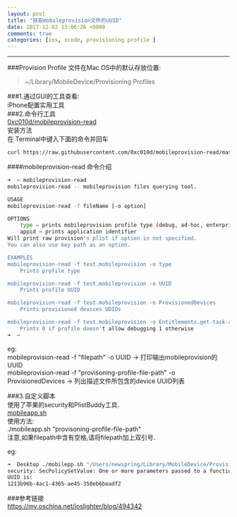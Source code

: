 ```yaml
---
layout: post
title: "获取mobileprovision文件的UUID"
date: 2017-12-02 13:06:26 +0800
comments: true
categories: [ios, xcode, provisioning profile ]
---  
```

-----------

###Provision Profile 文件在Mac OS中的默认存放位置:  
>~/Library/MobileDevice/Provisioning Profiles  


###1.通过GUI的工具查看:  
iPhone配置实用工具  
###2.命令行工具  
[0xc010d/mobileprovision-read](https://github.com/0xc010d/mobileprovision-read)  
安装方法  
在 Terminal中键入下面的命令并回车  

``` bash Terminal
curl https://raw.githubusercontent.com/0xc010d/mobileprovision-read/master/main.m | clang -framework Foundation -framework Security -o /usr/local/bin/mobileprovision-read -x objective-c -
```   
####mobileprovision-read 命令介绍  
``` bash Terminal  
➜  ~ mobileprovision-read 
mobileprovision-read -- mobileprovision files querying tool.

USAGE
mobileprovision-read -f fileName [-o option]

OPTIONS
    type – prints mobileprovision profile type (debug, ad-hoc, enterprise, appstore)
    appid – prints application identifier
Will print raw provision's plist if option is not specified.
You can also use key path as an option.

EXAMPLES
mobileprovision-read -f test.mobileprovision -o type
    Prints profile type

mobileprovision-read -f test.mobileprovision -o UUID
    Prints profile UUID

mobileprovision-read -f test.mobileprovision -o ProvisionedDevices
    Prints provisioned devices UDIDs

mobileprovision-read -f test.mobileprovision -o Entitlements.get-task-allow
    Prints 0 if profile doesn't allow debugging 1 otherwise
➜  ~ 
```  
eg:  
mobileprovision-read -f "filepath" -o UUID  -> 打印输出mobileprovision的UUID  
mobileprovision-read -f "provisoning-profile-file-path" -o ProvisionedDevices  -> 列出描述文件所包含的device UUID列表  
  

###3.自定义脚本  
使用了苹果的security和PlistBuddy工具.  
[mobileapp.sh](https://github.com/douxinchun/MyBackupForMacOSX/blob/master/shell/mobilapp.sh)  
使用方法:  
./mobileapp.sh "provisoning-profile-file-path"  
注意,如果filepath中含有空格,请将filepath加上双引号.  



eg:  
``` bash Terminal
➜  Desktop ./mobilepp.sh "/Users/newspring/Library/MobileDevice/Provisioning Profiles/1213b96b-4ac1-4365-ae45-350eb6beadf2.mobileprovision" 
security: SecPolicySetValue: One or more parameters passed to a function were not valid.
UUID is:
1213b96b-4ac1-4365-ae45-350eb6beadf2
```  








###参考链接  
https://my.oschina.net/ioslighter/blog/494342

